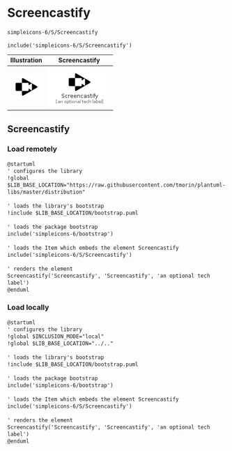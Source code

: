 # Screencastify


```text
simpleicons-6/S/Screencastify
```

```text
include('simpleicons-6/S/Screencastify')
```



| Illustration | Screencastify |
| :---: | :---: |
| ![illustration for Illustration](../../simpleicons-6/S/Screencastify.png) | ![illustration for Screencastify](../../simpleicons-6/S/Screencastify.Local.png) |




## Screencastify

### Load remotely
```plantuml
@startuml
' configures the library
!global $LIB_BASE_LOCATION="https://raw.githubusercontent.com/tmorin/plantuml-libs/master/distribution"

' loads the library's bootstrap
!include $LIB_BASE_LOCATION/bootstrap.puml

' loads the package bootstrap
include('simpleicons-6/bootstrap')

' loads the Item which embeds the element Screencastify
include('simpleicons-6/S/Screencastify')

' renders the element
Screencastify('Screencastify', 'Screencastify', 'an optional tech label')
@enduml
```

### Load locally
```plantuml
@startuml
' configures the library
!global $INCLUSION_MODE="local"
!global $LIB_BASE_LOCATION="../.."

' loads the library's bootstrap
!include $LIB_BASE_LOCATION/bootstrap.puml

' loads the package bootstrap
include('simpleicons-6/bootstrap')

' loads the Item which embeds the element Screencastify
include('simpleicons-6/S/Screencastify')

' renders the element
Screencastify('Screencastify', 'Screencastify', 'an optional tech label')
@enduml
```

